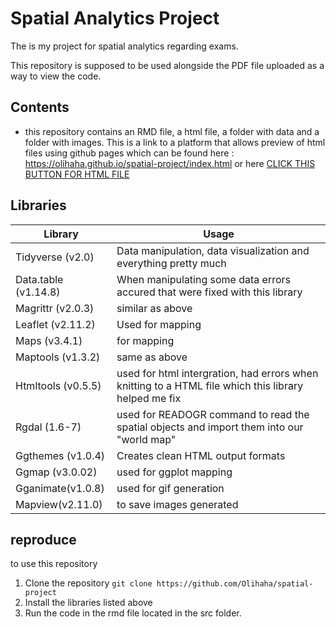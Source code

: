 ﻿# Spatial Analytics Project
The is my project for spatial analytics regarding exams. 

This repository is supposed to be used alongside the PDF file uploaded as a way to view the code.

## Contents 
- this repository contains an RMD file, a html file, a folder with data and a folder with images. This is a link to a platform that allows preview of html files using github pages which can be found here :  https://olihaha.github.io/spatial-project/index.html
or here  [CLICK THIS BUTTON FOR HTML FILE](https://olihaha.github.io/spatial-project/index.html)



## Libraries 
| Library         | Usage                                             |
|-----------------|---------------------------------------------------|
| Tidyverse (v2.0) | Data manipulation, data visualization and everything pretty much |
| Data.table (v1.14.8) | When manipulating some data errors accured that were fixed with this library |
| Magrittr (v2.0.3) | similar as above |
| Leaflet (v2.11.2) | Used for mapping |
| Maps (v3.4.1) | for mapping |
| Maptools (v1.3.2) | same as above |
| Htmltools (v0.5.5) | used for html intergration, had errors when knitting to a HTML file which this library helped me fix |
| Rgdal (1.6-7) | used for READOGR command to read the spatial objects and import them into our "world map" |
| Ggthemes (v1.0.4) | Creates clean HTML output formats |
| Ggmap (v3.0.02) | used for ggplot mapping |
| Gganimate(v1.0.8) | used for gif generation |
| Mapview(v2.11.0)| to save images generated |

## reproduce
to use this repository
1. Clone the repository ```git clone https://github.com/Olihaha/spatial-project```
2. Install the libraries listed above
3. Run the code in the rmd file located in the src folder. 

